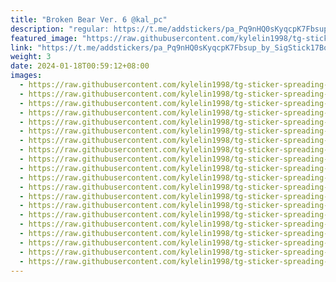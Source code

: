 ```yaml
---
title: "Broken Bear Ver. 6 @kal_pc"
description: "regular: https://t.me/addstickers/pa_Pq9nHQ0sKyqcpK7Fbsup_by_SigStick17Bot"
featured_image: "https://raw.githubusercontent.com/kylelin1998/tg-sticker-spreading-worldwide-images/main/img/abf0b687-290a-435a-9940-bae66add5a7c.jpg"
link: "https://t.me/addstickers/pa_Pq9nHQ0sKyqcpK7Fbsup_by_SigStick17Bot"
weight: 3
date: 2024-01-18T00:59:12+08:00
images:
  - https://raw.githubusercontent.com/kylelin1998/tg-sticker-spreading-worldwide-images/main/img/abf0b687-290a-435a-9940-bae66add5a7c.jpg
  - https://raw.githubusercontent.com/kylelin1998/tg-sticker-spreading-worldwide-images/main/img/2c10c126-843b-4955-92b3-f88c6175456a.jpg
  - https://raw.githubusercontent.com/kylelin1998/tg-sticker-spreading-worldwide-images/main/img/40bf1c3a-dffd-4558-8369-3a4fa3ac2afa.jpg
  - https://raw.githubusercontent.com/kylelin1998/tg-sticker-spreading-worldwide-images/main/img/59c8a114-87ab-4281-9ecc-d5a10b0b51e2.jpg
  - https://raw.githubusercontent.com/kylelin1998/tg-sticker-spreading-worldwide-images/main/img/4a4f9239-1981-46d5-9408-70c29cbd0af9.jpg
  - https://raw.githubusercontent.com/kylelin1998/tg-sticker-spreading-worldwide-images/main/img/78f3c6b9-e03b-41d8-9dce-c363061be011.jpg
  - https://raw.githubusercontent.com/kylelin1998/tg-sticker-spreading-worldwide-images/main/img/6c5a6821-53e4-4866-9eff-f4c0390192ce.jpg
  - https://raw.githubusercontent.com/kylelin1998/tg-sticker-spreading-worldwide-images/main/img/6b78a260-b04f-4cf1-bae2-8bb6374f68b1.jpg
  - https://raw.githubusercontent.com/kylelin1998/tg-sticker-spreading-worldwide-images/main/img/266f72ca-1dd5-430f-bc61-4dffc3783fc5.jpg
  - https://raw.githubusercontent.com/kylelin1998/tg-sticker-spreading-worldwide-images/main/img/c6dd7b68-67ab-4c63-9ccf-86006bc0101d.jpg
  - https://raw.githubusercontent.com/kylelin1998/tg-sticker-spreading-worldwide-images/main/img/a6490002-23ed-43da-875f-53b4dc0694eb.jpg
  - https://raw.githubusercontent.com/kylelin1998/tg-sticker-spreading-worldwide-images/main/img/36ad5f58-b770-4cfd-86bd-054cdbd46ab4.jpg
  - https://raw.githubusercontent.com/kylelin1998/tg-sticker-spreading-worldwide-images/main/img/c6559910-de6c-432a-adaf-0692532be0a8.jpg
  - https://raw.githubusercontent.com/kylelin1998/tg-sticker-spreading-worldwide-images/main/img/70a32202-ca8b-4768-8c40-2944909b2edb.jpg
  - https://raw.githubusercontent.com/kylelin1998/tg-sticker-spreading-worldwide-images/main/img/79a5d2c8-7fa3-4a68-b23b-03f50f5bef5f.jpg
  - https://raw.githubusercontent.com/kylelin1998/tg-sticker-spreading-worldwide-images/main/img/50f61bb0-2844-443d-928a-ff63e335bafa.jpg
  - https://raw.githubusercontent.com/kylelin1998/tg-sticker-spreading-worldwide-images/main/img/8691a48e-d7d8-4453-9c4d-76d360e078e5.jpg
  - https://raw.githubusercontent.com/kylelin1998/tg-sticker-spreading-worldwide-images/main/img/aea132ad-7e5d-4ebd-8644-625b1376e650.jpg
  - https://raw.githubusercontent.com/kylelin1998/tg-sticker-spreading-worldwide-images/main/img/84dfcae6-0372-4427-9a99-c0a5cdf488cf.jpg
  - https://raw.githubusercontent.com/kylelin1998/tg-sticker-spreading-worldwide-images/main/img/b9dbfb19-ffd2-4022-88df-e8c81fe33d3e.jpg
---
```

